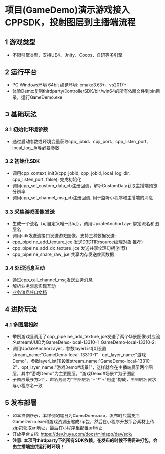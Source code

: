 # 项目(GameDemo)演示游戏接入CPPSDK，投射图层到主播端流程

## 1 游戏类型
* 不限引擎类型，支持UE4、Unity、Cocos、自研等多引擎

## 2 运行平台
* PC Windows环境 64bit 编译环境: cmake3.63+、vs2017+
* 体验Demo:复制thirdparty/ControllerSDK/bin/win64的所有依赖文件到bin目录，运行GameDemo.exe

## 3 基础玩法
### 3.1 初始化环境参数
* 通过启动参数或环境变量获取cpp_jobid、cpp_port、cpp_listen_port、local_log_dir等必要参数
### 3.2 初始化SDK
* 调用cpp_context_init3(cpp_jobid, cpp_jobid, local_log_dir, cpp_listen_port, false); 完成初始化
* 调用cpp_set_custom_data_cb注册回调，解析CustomData获取主播端预览分辨率
* 调用cpp_set_channel_msg_cb注册回调, 用于监听小程序和主播端的消息
### 3.3 采集游戏图像发送
* 生成一个流名（可自定义唯一即可），调用UpdateAnchorLayer绑定流名和图层名
* 调用sdk发送流接口发送游戏图像，支持三种数据发送:
* cpp_pipeline_add_texture_jce 发送D3D11Resource纹理对象(推荐)
* cpp_pipeline_add_dx_texture_jce 发送共享纹理句柄(推荐)
* cpp_pipeline_share_raw_jce 共享内存发送像素数据
### 3.4 处理消息互动
* 通过cpp_call_channel_msg发送业务消息
* 解析业务消息实现互动
* [业务消息接口文档](game_interface.md)
## 4 进阶玩法
### 4.1 多图层投射
* 举例游戏里调用了cpp_pipeline_add_texture_jce发送了两个场景图像:对应流名streamUUID为GameDemo-local-13310-1, GameDemo-local-13310-2; 
* 调用UpdateAnchorLayer，参数layerList[0]设置stream_name:"GameDemo-local-13310-1"，opt_layer_name:"游戏Demo"，参数layerList[1]设置stream_name:"GameDemo-local-13310-2"，opt_layer_name:"游戏Demo#场景1"，这样就会在主播端展示两个图层，其中"游戏Demo"为主要图层，"游戏Demo#场景1"为子图层
* 子图层最多为5个，命名规则为"主图层名"+"#"+"用途"构成，主图层名要求与小程序名一致
## 5 发布部署
* 如本样例所示，本样例的输出为GameDemo.exe，发布时只需要把GameDemo.exe和游戏资源压缩成zip包，然后在小程序开放平台素材上传zip包获取url地址，最后在小程序里配置url地址
* 开放平台文档: https://dev.huya.com/docs/miniapp/dev/sdk/
* **注意: 本项目thirdparty下的所有SDK依赖，在发布的时候不需要进打包，会由主播端提供运行时环境！**
